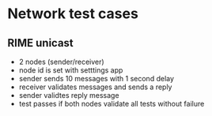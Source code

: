 Network test cases
===

RIME unicast
---

- 2 nodes (sender/receiver)
- node id is set with setttings app
- sender sends 10 messages with 1 second delay
- receiver validates messages and sends a reply
- sender validtes reply message
- test passes if both nodes validate all tests without failure

